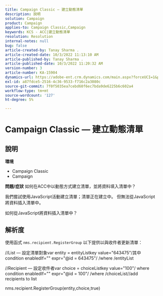 ```yaml
---
title: Campaign Classic — 建立動態清單
description: 說明
solution: Campaign
product: Campaign
applies-to: Campaign Classic,Campaign
keywords: KCS - ACC|建立動態清單
resolution: Resolution
internal-notes: null
bug: false
article-created-by: Tanay Sharma .
article-created-date: 10/3/2022 11:13:10 AM
article-published-by: Tanay Sharma .
article-published-date: 10/3/2022 11:20:32 AM
version-number: 3
article-number: KA-15904
dynamics-url: https://adobe-ent.crm.dynamics.com/main.aspx?forceUCI=1&pagetype=entityrecord&etn=knowledgearticle&id=06e6a659-0c43-ed11-bba2-0022480868ff
exl-id: a87fdce5-2516-4c36-9533-f716c2a3080c
source-git-commit: 7f0f5035ea7cebd60f6ec7bda9de6225b6c602a4
workflow-type: tm+mt
source-wordcount: '127'
ht-degree: 5%

---
```


# Campaign Classic — 建立動態清單

## 說明

<b>環境</b>
- Campaign Classic
- Campaign



<b>問題/症狀</b>
如何在ACC中以動態方式建立清單，並將資料填入清單中？

我們嘗試使用JavaScript活動建立清單；清單正在建立中。 但無法從JavaScript將資料插入清單中。

如何從JavaScript將資料插入清單中？


## 解析度


使用函式 `nms.recipient.RegisterGroup` 以下提供以與收件者更新清單：



//List — 設定清單對象var entity = entityListkey value=&quot;643475&quot;/其中condition enabledIf=&quot;&quot; expr=&quot;@id = 643475&quot;/ /where /entityList



//Recipient — 設定收件者var choice = choiceListkey value=&quot;100&quot;/ where condition enabledIf=&quot;&quot; expr=&quot;@id = 100&quot;/ /where /choiceList//add recipients to list

nms.recipient.RegisterGroup(entity,choice,true)
